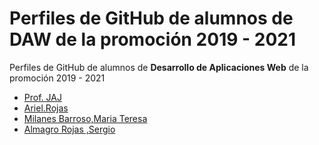 # Perfiles de GitHub de alumnos de DAW de la promoción 2019 - 2021

Perfiles de GitHub de alumnos de **Desarrollo de Aplicaciones Web** de la promoción 2019 - 2021


* [Prof. JAJ](https://github.com/profesorjim)
* [Ariel.Rojas](https://github.com/ArielMarbella)
* [Milanes Barroso,Maria Teresa](https://github.com/MteresaMilanes)
* [Almagro Rojas ,Sergio](https://github.com/sergioalmagrorojas)
